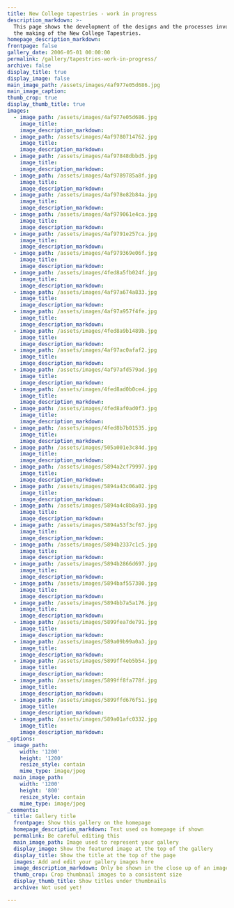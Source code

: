 ```yaml
---
title: New College tapestries - work in progress
description_markdown: >-
  This page shows the development of the designs and the processes involved in
  the making of the New College Tapestries.
homepage_description_markdown:
frontpage: false
gallery_date: 2006-05-01 00:00:00
permalink: /gallery/tapestries-work-in-progress/
archive: false
display_title: true
display_image: false
main_image_path: /assets/images/4af977e05d686.jpg
main_image_caption:
thumb_crop: true
display_thumb_title: true
images:
  - image_path: /assets/images/4af977e05d686.jpg
    image_title:
    image_description_markdown:
  - image_path: /assets/images/4af9780714762.jpg
    image_title:
    image_description_markdown:
  - image_path: /assets/images/4af97848dbbd5.jpg
    image_title:
    image_description_markdown:
  - image_path: /assets/images/4af9789785a8f.jpg
    image_title:
    image_description_markdown:
  - image_path: /assets/images/4af978e82b84a.jpg
    image_title:
    image_description_markdown:
  - image_path: /assets/images/4af979061e4ca.jpg
    image_title:
    image_description_markdown:
  - image_path: /assets/images/4af9791e257ca.jpg
    image_title:
    image_description_markdown:
  - image_path: /assets/images/4af979369e06f.jpg
    image_title:
    image_description_markdown:
  - image_path: /assets/images/4fed8a5fb024f.jpg
    image_title:
    image_description_markdown:
  - image_path: /assets/images/4af97a674a833.jpg
    image_title:
    image_description_markdown:
  - image_path: /assets/images/4af97a957f4fe.jpg
    image_title:
    image_description_markdown:
  - image_path: /assets/images/4fed8a9b1489b.jpg
    image_title:
    image_description_markdown:
  - image_path: /assets/images/4af97ac0afaf2.jpg
    image_title:
    image_description_markdown:
  - image_path: /assets/images/4af97afd579ad.jpg
    image_title:
    image_description_markdown:
  - image_path: /assets/images/4fed8ad0b0ce4.jpg
    image_title:
    image_description_markdown:
  - image_path: /assets/images/4fed8af0ad0f3.jpg
    image_title:
    image_description_markdown:
  - image_path: /assets/images/4fed8b7b01535.jpg
    image_title:
    image_description_markdown:
  - image_path: /assets/images/505a001e3c84d.jpg
    image_title:
    image_description_markdown:
  - image_path: /assets/images/5894a2cf79997.jpg
    image_title:
    image_description_markdown:
  - image_path: /assets/images/5894a43c06a02.jpg
    image_title:
    image_description_markdown:
  - image_path: /assets/images/5894a4c8b8a93.jpg
    image_title:
    image_description_markdown:
  - image_path: /assets/images/5894a53f3cf67.jpg
    image_title:
    image_description_markdown:
  - image_path: /assets/images/5894b2337c1c5.jpg
    image_title:
    image_description_markdown:
  - image_path: /assets/images/5894b2866d697.jpg
    image_title:
    image_description_markdown:
  - image_path: /assets/images/5894baf557380.jpg
    image_title:
    image_description_markdown:
  - image_path: /assets/images/5894bb7a5a176.jpg
    image_title:
    image_description_markdown:
  - image_path: /assets/images/5899fea7de791.jpg
    image_title:
    image_description_markdown:
  - image_path: /assets/images/589a09b99a0a3.jpg
    image_title:
    image_description_markdown:
  - image_path: /assets/images/5899ff4eb5b54.jpg
    image_title:
    image_description_markdown:
  - image_path: /assets/images/5899ff8fa778f.jpg
    image_title:
    image_description_markdown:
  - image_path: /assets/images/5899ffd676f51.jpg
    image_title:
    image_description_markdown:
  - image_path: /assets/images/589a01afc0332.jpg
    image_title:
    image_description_markdown:
_options:
  image_path:
    width: '1200'
    height: '1200'
    resize_style: contain
    mime_type: image/jpeg
  main_image_path:
    width: '1200'
    height: '800'
    resize_style: contain
    mime_type: image/jpeg
_comments:
  title: Gallery title
  frontpage: Show this gallery on the homepage
  homepage_description_markdown: Text used on homepage if shown
  permalink: Be careful editing this
  main_image_path: Image used to represent your gallery
  display_image: Show the featured image at the top of the gallery
  display_title: Show the title at the top of the page
  images: Add and edit your gallery images here
  image_description_markdown: Only be shown in the close up of an image
  thumb_crop: Crop thumbnail images to a consistent size
  display_thumb_title: Show titles under thumbnails
  archive: Not used yet!

---
```


